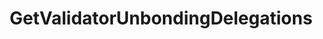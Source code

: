 ---
title: GetValidatorUnbondingDelegations
excerpt: ''
api:
  file: consensus-chain-api.json
  operationId: get_staking-validators-validator-addr-unbonding-delegations
deprecated: false
hidden: false
metadata:
  title: ''
  description: ''
  robots: index
next:
  description: ''
---
